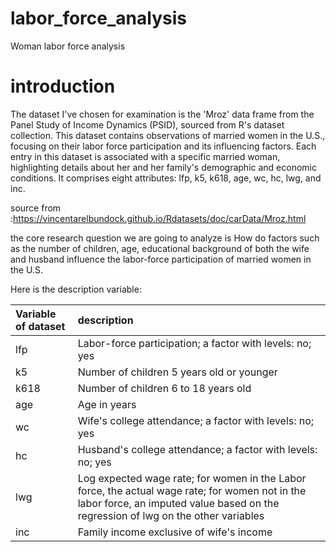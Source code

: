 # labor_force_analysis
Woman labor force analysis 
# introduction 

The dataset I've chosen for examination is the 'Mroz' data frame from the Panel Study of Income Dynamics (PSID), sourced from R's dataset collection. This dataset contains observations of married women in the U.S., focusing on their labor force participation and its influencing factors. Each entry in this dataset is associated with a specific married woman, highlighting details about her and her family's demographic and economic conditions. It comprises eight attributes: lfp, k5, k618, age, wc, hc, lwg, and inc.

source from :https://vincentarelbundock.github.io/Rdatasets/doc/carData/Mroz.html
        
the core research question we are going to analyze is How do factors such as the number of children, age, educational background of both the wife and husband influence the labor-force participation of married women in the U.S.

Here is the description variable:

| Variable of dataset   | description                                                                                                                                                                                                 |
|:-------------------------|:-------------------------------------------------------------------------------------------------------------------------------------------------------------------------------------|
| lfp                      | Labor-force participation; a factor with levels: no; yes                                                                                                                             |
| k5                       | Number of children 5 years old or younger                                                                                                                                            |
| k618                     | Number of children 6 to 18 years old                                                                                                                                                 |
| age                      | Age in years                                                                                                                                                                         |
| wc                       | Wife's college attendance; a factor with levels: no; yes                                                                                                                             |
| hc                       | Husband's college attendance; a factor with levels: no; yes                                                                                                                          |
| lwg                      | Log expected wage rate; for women in the Labor force, the actual wage rate; for women not in the labor force, an imputed value based on the regression of lwg on the other variables |
| inc                      | Family income exclusive of wife's income                                                                                                                                      

